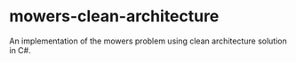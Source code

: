 # mowers-clean-architecture
An implementation of the mowers problem using clean architecture solution in C#.
